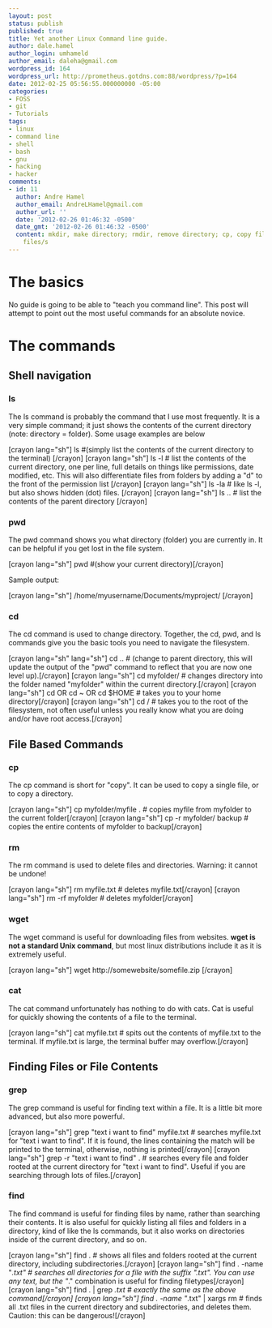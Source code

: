 ```yaml
---
layout: post
status: publish
published: true
title: Yet another Linux Command line guide.
author: dale.hamel
author_login: umhameld
author_email: daleha@gmail.com
wordpress_id: 164
wordpress_url: http://prometheus.gotdns.com:88/wordpress/?p=164
date: 2012-02-25 05:56:55.000000000 -05:00
categories:
- FOSS
- git
- Tutorials
tags:
- linux
- command line
- shell
- bash
- gnu
- hacking
- hacker
comments:
- id: 11
  author: Andre Hamel
  author_email: AndreLHamel@gmail.com
  author_url: ''
  date: '2012-02-26 01:46:32 -0500'
  date_gmt: '2012-02-26 01:46:32 -0500'
  content: mkdir, make directory; rmdir, remove directory; cp, copy file/s; mv, move
    files/s
---
```

<h1>The basics</h1>

<p>No guide is going to be able to "teach you command line". This post will attempt to point out the most useful commands for an absolute novice.</p>

<h1>The commands</h1>

<h2>Shell navigation</h2>

<h3>ls</h3>

<p>The ls command is probably the command that I use most frequently. It is a very simple command; it just shows the contents of the current directory (note: directory = folder). Some usage examples are below</p>

<p>[crayon lang="sh"] ls #(simply list the contents of the current directory to the terminal) [/crayon]
[crayon lang="sh"] ls -l # list the contents of the current directory, one per line, full details on things like permissions, date modified, etc. This will also differentiate files from folders by adding a "d" to the front of the permission list [/crayon]
[crayon lang="sh"] ls -la # like ls -l, but also shows hidden (dot) files. [/crayon]
[crayon lang="sh"] ls .. # list the contents of the parent directory [/crayon]</p>

<h3>pwd</h3>

<p>The pwd command shows you what directory (folder) you are currently in. It can be helpful if you get lost in the file system.</p>

<p>[crayon lang="sh"] pwd #(show your current directory)[/crayon]</p>

<p>Sample output:</p>

<p>[crayon lang="sh"] /home/myusername/Documents/myproject/ [/crayon]</p>

<h3>cd</h3>

<p>The cd command is used to change directory. Together, the cd, pwd, and ls commands give you the basic tools you need to navigate the filesystem.</p>

<p>[crayon lang="sh" lang="sh"] cd .. # (change to parent directory, this will update the output of the "pwd" command to reflect that you are now one level up).[/crayon]
[crayon lang="sh"] cd myfolder/ # changes directory into the folder named "myfolder" within the current directory.[/crayon]
[crayon lang="sh"] cd OR cd ~ OR cd $HOME # takes you to your home directory[/crayon]
[crayon lang="sh"] cd / # takes you to the root of the filesystem, not often useful unless you really know what you are doing and/or have root access.[/crayon]</p>

<h2>File Based Commands</h2>

<h3>cp</h3>

<p>The cp command is short for "copy". It can be used to copy a single file, or to copy a directory.</p>

<p>[crayon lang="sh"] cp myfolder/myfile . # copies myfile from myfolder to the current folder[/crayon]
[crayon lang="sh"] cp -r myfolder/ backup # copies the entire contents of myfolder to backup[/crayon]</p>

<h3>rm</h3>

<p>The rm command is used to delete files and directories. Warning: it cannot be undone!</p>

<p>[crayon lang="sh"] rm myfile.txt # deletes myfile.txt[/crayon]
[crayon lang="sh"] rm -rf myfolder # deletes myfolder[/crayon]</p>

<h3>wget</h3>

<p>The wget command is useful for downloading files from websites. <strong>wget is not a standard Unix command</strong>, but most linux distributions include it as it is extremely useful.</p>

<p>[crayon lang="sh"] wget http://somewebsite/somefile.zip [/crayon]</p>

<h3>cat</h3>

<p>The cat command unfortunately has nothing to do with cats. Cat is useful for quickly showing the contents of a file to the terminal.</p>

<p>[crayon lang="sh"] cat myfile.txt # spits out the contents of myfile.txt to the terminal. If myfile.txt is large, the terminal buffer may overflow.[/crayon]</p>

<h2>Finding Files or File Contents</h2>

<h3>grep</h3>

<p>The grep command is useful for finding text within a file. It is a little bit more advanced, but also more powerful.</p>

<p>[crayon lang="sh"] grep "text i want to find" myfile.txt # searches myfile.txt for "text i want to find". If it is found, the lines containing the match will be printed to the terminal, otherwise, nothing is printed[/crayon]
[crayon lang="sh"] grep -r "text i want to find" . # searches every file and folder rooted at the current directory for "text i want to find". Useful if you are searching through lots of files.[/crayon]</p>

<h3>find</h3>

<p>The find command is useful for finding files by name, rather than searching their contents. It is also useful for quickly listing all files and folders in a directory, kind of like the ls commands, but it also works on directories inside of the current directory, and so on.</p>

<p>[crayon lang="sh"] find . # shows all files and folders rooted at the current directory, including subdirectories.[/crayon]
[crayon lang="sh"] find . -name "<em>.txt" # searches all directories for a file with the suffix ".txt". You can use any text, but the "</em>." combination is useful for finding filetypes[/crayon]
[crayon lang="sh"] find . | grep <em>.txt # exactly the same as the above command[/crayon]
[crayon lang="sh"] find . -name "</em>.txt" | xargs rm # finds all .txt files in the current directory and subdirectories, and deletes them. Caution: this can be dangerous![/crayon]</p>
